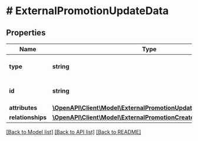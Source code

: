 # # ExternalPromotionUpdateData

## Properties

Name | Type | Description | Notes
------------ | ------------- | ------------- | -------------
**type** | **string** | The resource&#39;s type |
**id** | **string** | The resource&#39;s id |
**attributes** | [**\OpenAPI\Client\Model\ExternalPromotionUpdateDataAttributes**](ExternalPromotionUpdateDataAttributes.md) |  |
**relationships** | [**\OpenAPI\Client\Model\ExternalPromotionCreateDataRelationships**](ExternalPromotionCreateDataRelationships.md) |  | [optional]

[[Back to Model list]](../../README.md#models) [[Back to API list]](../../README.md#endpoints) [[Back to README]](../../README.md)

